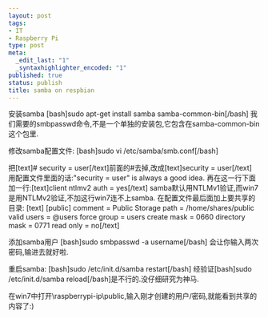 ```yaml
--- 
layout: post
tags: 
- IT
- Raspberry Pi
type: post
meta: 
  _edit_last: "1"
  _syntaxhighlighter_encoded: "1"
published: true
status: publish
title: samba on respbian
---
```

安装samba
[bash]sudo apt-get install samba samba-common-bin[/bash]
我们需要的smbpasswd命令,不是一个单独的安装包,它包含在samba-common-bin这个包里.

修改samba配置文件:
[bash]sudo vi /etc/samba/smb.conf[/bash]

把[text]# security = user[/text]前面的#去掉,改成[text]security = user[/text] 用配置文件里面的话:"security = user" is always a good idea.
再在这一行下面加一行:[text]client ntlmv2 auth = yes[/text] samba默认用NTLMv1验证,而win7是用NTLMv2验证,不加这行win7连不上samba.
在配置文件最后面加上要共享的目录:
[text]
[public]
    comment = Public Storage
    path = /home/shares/public
    valid users = @users
    force group = users
    create mask = 0660
    directory mask = 0771
    read only = no[/text]

添加samba用户
[bash]sudo smbpasswd -a username[/bash]
会让你输入两次密码,输进去就好啦.

重启samba:
[bash]sudo /etc/init.d/samba restart[/bash]
经验证[bash]sudo /etc/init.d/samba reload[/bash]是不行的.没仔细研究为神马.

在win7中打开\\raspberrypi-ip\public,输入刚才创建的用户/密码,就能看到共享的内容了:)
